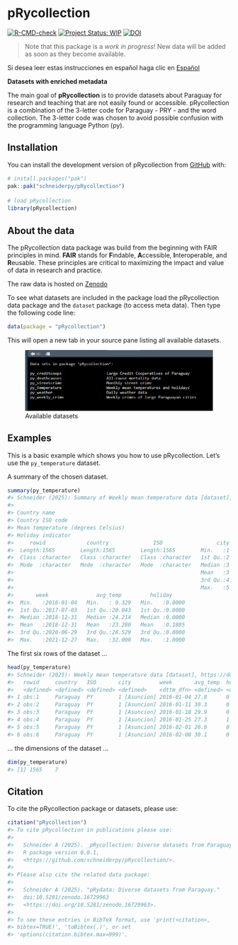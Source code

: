 
<!-- README.md is generated from README.Rmd. Please edit that file -->

# pRycollection

<!-- badges: start -->

[![R-CMD-check](https://github.com/schneiderpy/pRycollection/actions/workflows/R-CMD-check.yml/badge.svg)](https://github.com/schneiderpy/pRycollection/actions/workflows/R-CMD-check.yml)
[![Project Status:
WIP](https://www.repostatus.org/badges/latest/wip.svg)](https://www.repostatus.org/#wip)
[![DOI](https://zenodo.org/badge/DOI/10.5281/zenodo.16744968.svg)](https://doi.org/10.5281/zenodo.16744968)

<!-- badges: end -->

> Note that this package is a *work in progress*! New data will be added
> as soon as they become available.

Si desea leer estas instrucciones en español haga clic en
[Español](README_ES.md)

**Datasets with enriched metadata**

The main goal of **pRycollection** is to provide datasets about Paraguay
for research and teaching that are not easily found or accessible.
pRycollection is a combination of the 3-letter code for Paraguay - PRY -
and the word collection. The 3-letter code was chosen to avoid possible
confusion with the programming language Python (py).

## Installation

You can install the development version of pRycollection from
[GitHub](https://github.com/schneiderpy) with:

``` r
# install.packages("pak")
pak::pak("schneiderpy/pRycollection")

# load pRycollection
library(pRycollection)
```

## About the data

The pRycollection data package was build from the beginning with FAIR
principles in mind. **FAIR** stands for **F**indable, **A**ccessible,
**I**nteroperable, and **R**eusable. These principles are critical to
maximizing the impact and value of data in research and practice.

The raw data is hosted on
[Zenodo](https://doi.org/10.5281/zenodo.16729963)

To see what datasets are included in the package load the pRycollection
data package and the `dataset` package (to access meta data). Then type
the following code line:

``` r
data(package = "pRycollection")
```

This will open a new tab in your source pane listing all available
datasets.

<figure>
<img src="man/figures/Pane_pRycollection_datasets.png"
alt="Available datasets" />
<figcaption aria-hidden="true">Available datasets</figcaption>
</figure>

## Examples

This is a basic example which shows you how to use pRycollection. Let’s
use the `py_temperature` dataset.

A summary of the chosen dataset.

``` r
summary(py_temperature)
#> Schneider (2025): Summary of Weekly mean temperature data [dataset], https://doi.org/10.5281/zenodo.16729963
#> 
#> Country name
#> Country ISO code
#> Mean temperature (degrees Celsius)
#> Holiday indicator
#>     rowid             country              ISO                 city  
#>  Length:1565        Length:1565        Length:1565        Min.   :1  
#>  Class :character   Class :character   Class :character   1st Qu.:2  
#>  Mode  :character   Mode  :character   Mode  :character   Median :3  
#>                                                           Mean   :3  
#>                                                           3rd Qu.:4  
#>                                                           Max.   :5  
#>       week               avg_temp         holiday      
#>  Min.   :2016-01-04   Min.   : 9.329   Min.   :0.0000  
#>  1st Qu.:2017-07-03   1st Qu.:20.043   1st Qu.:0.0000  
#>  Median :2018-12-31   Median :24.214   Median :0.0000  
#>  Mean   :2018-12-31   Mean   :23.280   Mean   :0.1885  
#>  3rd Qu.:2020-06-29   3rd Qu.:26.529   3rd Qu.:0.0000  
#>  Max.   :2021-12-27   Max.   :32.000   Max.   :1.0000
```

The first six rows of the dataset …

``` r
head(py_temperature)
#> Schneider (2025): Weekly mean temperature data [dataset], https://doi.org/10.5281/zenodo.16729963
#>   rowid     country   ISO       city         week       avg_temp  holiday   
#>   <defined> <defined> <defined> <defined>    <dttm_dfn> <defined> <defined>
#> 1 obs:1     Paraguay  PY        1 [Asuncion] 2016-01-04 27.8      0        
#> 2 obs:2     Paraguay  PY        1 [Asuncion] 2016-01-11 30.3      0        
#> 3 obs:3     Paraguay  PY        1 [Asuncion] 2016-01-18 29.9      0        
#> 4 obs:4     Paraguay  PY        1 [Asuncion] 2016-01-25 27.3      1        
#> 5 obs:5     Paraguay  PY        1 [Asuncion] 2016-02-01 26.6      0        
#> 6 obs:6     Paraguay  PY        1 [Asuncion] 2016-02-08 30.1      0
```

… the dimensions of the dataset …

``` r
dim(py_temperature)
#> [1] 1565    7
```

## Citation

To cite the pRycollection package or datasets, please use:

``` r
citation("pRycollection")
#> To cite pRycollection in publications please use:
#> 
#>   Schneider A (2025). _pRycollection: Diverse datasets from Paraguay_.
#>   R package version 0.0.1,
#>   <https://github.com/schneiderpy/pRycollection/>.
#> 
#> Please also cite the related data package:
#> 
#>   Schneider A (2025). "pRydata: Diverse datasets from Paraguay."
#>   doi:10.5281/zenodo.16729963
#>   <https://doi.org/10.5281/zenodo.16729963>.
#> 
#> To see these entries in BibTeX format, use 'print(<citation>,
#> bibtex=TRUE)', 'toBibtex(.)', or set
#> 'options(citation.bibtex.max=999)'.
```
